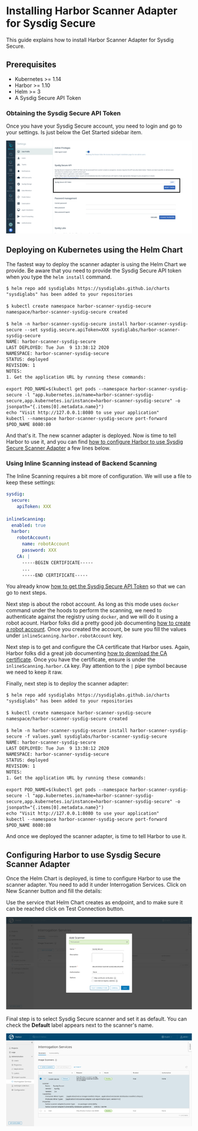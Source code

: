 # Installing Harbor Scanner Adapter for Sysdig Secure

This guide explains how to install Harbor Scanner Adapter for Sysdig Secure.

## Prerequisites

* Kubernetes >= 1.14
* Harbor >= 1.10
* Helm >= 3
* A Sysdig Secure API Token

### Obtaining the Sysdig Secure API Token

Once you have your Sysdig Secure account, you need to login and go to your
settings. Is just below the Get Started sidebar item.

![Getting Secure API Token](images/getting_secure_api_token.png)

## Deploying on Kubernetes using the Helm Chart

The fastest way to deploy the scanner adapter is using the Helm Chart we
provide. Be aware that you need to provide the Sysdig Secure API token when
you type the `helm install` command.

```
$ helm repo add sysdiglabs https://sysdiglabs.github.io/charts
"sysdiglabs" has been added to your repositories

$ kubectl create namespace harbor-scanner-sysdig-secure
namespace/harbor-scanner-sysdig-secure created

$ helm -n harbor-scanner-sysdig-secure install harbor-scanner-sysdig-secure --set sysdig.secure.apiToken=XXX sysdiglabs/harbor-scanner-sysdig-secure
NAME: harbor-scanner-sysdig-secure
LAST DEPLOYED: Tue Jun  9 13:38:12 2020
NAMESPACE: harbor-scanner-sysdig-secure
STATUS: deployed
REVISION: 1
NOTES:
1. Get the application URL by running these commands:

export POD_NAME=$(kubectl get pods --namespace harbor-scanner-sysdig-secure -l "app.kubernetes.io/name=harbor-scanner-sysdig-secure,app.kubernetes.io/instance=harbor-scanner-sysdig-secure" -o jsonpath="{.items[0].metadata.name}")
echo "Visit http://127.0.0.1:8080 to use your application"
kubectl --namespace harbor-scanner-sysdig-secure port-forward $POD_NAME 8080:80
```

And that's it. The new scanner adapter is deployed. Now is time to tell Harbor
to use it, and you can find [how to configure Harbor to use Sysdig Secure Scanner Adapter](#configuring-harbor-to-use-sysdig-secure-scanner-adapter) a few lines below.

### Using Inline Scanning instead of Backend Scanning

The Inline Scanning requires a bit more of configuration. We will use a file
to keep these settings:

```yaml
sysdig:
  secure:
    apiToken: XXX

inlineScanning:
  enabled: true
  harbor:
    robotAccount:
      name: robotAccount
      password: XXX
    CA: |
      -----BEGIN CERTIFICATE-----
      ...
      -----END CERTIFICATE-----
```

You already know [how to get the Sysdig Secure API Token](#obtaining-the-sysdig-secure-api-token)
so that we can go to next steps.

Next step is about the robot account. As long as this mode uses `docker` command
under the hoods to perform the scanning, we need to authenticate against
the registry using `docker`, and we will do it using a robot acount. Harbor
folks did a pretty good job documenting [how to create a robot account](https://goharbor.io/docs/1.10/working-with-projects/project-configuration/create-robot-accounts/).
Once you created the account, be sure you fill the values under
`inlineScanning.harbor.robotAccount` key.

Next step is to get and configure the CA certificate that Harbor uses. Again,
Harbor folks did a great job documenting [how to download the CA certificate](https://goharbor.io/docs/1.10/working-with-projects/working-with-images/pulling-pushing-images/#download-the-harbor-certificate).
Once you have the certificate, ensure is under the `inlineScanning.harbor.CA` key.
Pay attention to the `|` pipe symbol because we need to keep it raw.

Finally, next step is to deploy the scanner adapter:

```
$ helm repo add sysdiglabs https://sysdiglabs.github.io/charts
"sysdiglabs" has been added to your repositories

$ kubectl create namespace harbor-scanner-sysdig-secure
namespace/harbor-scanner-sysdig-secure created

$ helm -n harbor-scanner-sysdig-secure install harbor-scanner-sysdig-secure -f values.yaml sysdiglabs/harbor-scanner-sysdig-secure
NAME: harbor-scanner-sysdig-secure
LAST DEPLOYED: Tue Jun  9 13:38:12 2020
NAMESPACE: harbor-scanner-sysdig-secure
STATUS: deployed
REVISION: 1
NOTES:
1. Get the application URL by running these commands:

export POD_NAME=$(kubectl get pods --namespace harbor-scanner-sysdig-secure -l "app.kubernetes.io/name=harbor-scanner-sysdig-secure,app.kubernetes.io/instance=harbor-scanner-sysdig-secure" -o jsonpath="{.items[0].metadata.name}")
echo "Visit http://127.0.0.1:8080 to use your application"
kubectl --namespace harbor-scanner-sysdig-secure port-forward $POD_NAME 8080:80
```

And once we deployed the scanner adapter, is time to tell Harbor to use it.

## Configuring Harbor to use Sysdig Secure Scanner Adapter

Once the Helm Chart is deployed, is time to configure Harbor to use the scanner
adapter. You need to add it under Interrogation Services. Click on New Scanner
button and fill the details:

Use the service that Helm Chart creates as endpoint, and to make sure it can be
reached click on Test Connection button.

![Adding Sysdig Secure to Harbor Interrogation Services](images/add_secure_to_harbor.png)

Final step is to select Sysdig Secure scanner and set it as default. You can
check the **Default** label appears next to the scanner's name.

![Set Secure as default scanner](images/secure_as_default_harbor_ui.png)
